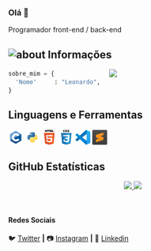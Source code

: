 ### Olá 👋

Programador front-end / back-end

## <img width="45" alt="about" src="https://raw.github.com/elizarov/elizarov/master/about.png"> Informações

<img align="right" width="300" src="https://external-content.duckduckgo.com/iu/?u=https%3A%2F%2Fmedia0.giphy.com%2Fmedia%2FbGgsc5mWoryfgKBx1u%2Fgiphy.gif&f=1&nofb=1&ipt=e643e1b66178a9bce9cbcc4ee1ad0a2f398393b535d04c5deaf65d803ce3fed6&ipo=images" />

```python
sobre_mim = {
  'Nome'     : "Leonardo",
}
```

## **Linguagens e Ferramentas**  

<code><img height="30" src="https://raw.githubusercontent.com/github/explore/80688e429a7d4ef2fca1e82350fe8e3517d3494d/topics/c/c.png"></code>
<code><img height="30" src="https://raw.githubusercontent.com/github/explore/80688e429a7d4ef2fca1e82350fe8e3517d3494d/topics/python/python.png"></code>
<code><img height="30" src="https://raw.githubusercontent.com/github/explore/80688e429a7d4ef2fca1e82350fe8e3517d3494d/topics/html/html.png"></code>
<code><img height="30" src="https://raw.githubusercontent.com/github/explore/80688e429a7d4ef2fca1e82350fe8e3517d3494d/topics/css/css.png"></code>
<code><img height="30" src="https://raw.githubusercontent.com/github/explore/80688e429a7d4ef2fca1e82350fe8e3517d3494d/topics/visual-studio-code/visual-studio-code.png"></code>
<code><img height="30" src="https://raw.githubusercontent.com/github/explore/80688e429a7d4ef2fca1e82350fe8e3517d3494d/topics/sublime-text/sublime-text.png"></code>


## **GitHub Estatísticas**
<div>
 <center>
<a href="https://github.com/ArielBADs">
  <img height="160em" src="https://github-readme-stats.vercel.app/api/top-langs/?username=ArielBADs&layout=compact&langs_count=7&theme=radical">
</a>
<a href="https://github.com/ArielBADs">
    <img height="160em" src="https://github-readme-stats.vercel.app/api?username=ArielBADs&show_icons=true&theme=radical&count_private=true">
</a>
  </center>
</div>

[twitter]: https://twitter.com/ArielVieira19
[instagram]: https://www.instagram.com/arielvieira_ofc
[linkedin]: https://www.linkedin.com/in/ariel-vieira-32aa5b232
<br>

#### Redes Sociais

🐦 [Twitter][twitter] **|** 
📷 [Instagram][instagram] **|** 
👔 [Linkedin][linkedin]
